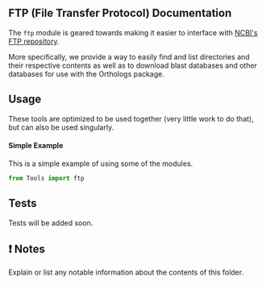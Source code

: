 FTP (File Transfer Protocol) Documentation
-------------------------
The `ftp` module is geared towards making it easier to interface with [NCBI's
FTP repository](ftp://ftp.ncbi.nlm.nih.gov).

More specifically, we provide a way to easily find and list directories and their
respective contents as well as to download blast databases and other databases
for use with the Orthologs package.

Usage
-----

These tools are optimized to be used together (very little work to do that), but can also be used singularly.


#### Simple Example

This is a simple example of using some of the modules.

``` python
from Tools import ftp

```

Tests
-----

Tests will be added soon.


:exclamation: Notes
-------------------

Explain or list any notable information about the contents of this folder.
